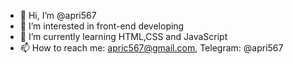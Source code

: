 - 👋 Hi, I’m @apri567
- 👀 I’m interested in front-end developing
- 🌱 I’m currently learning HTML,CSS and JavaScript
- 📫 How to reach me: apric567@gmail.com, Telegram: @apri567
<!---
apri567/apri567 is a ✨ special ✨ repository because its `README.md` (this file) appears on your GitHub profile.
You can click the Preview link to take a look at your changes.
--->
